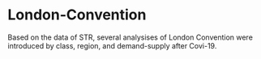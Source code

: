 # London-Convention
Based on the data of STR, several analysises of London Convention were introduced by class, region, and demand-supply after Covi-19.
